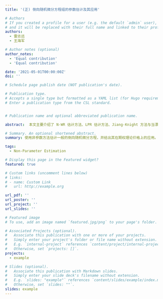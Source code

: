 ```yaml
---
title: '(正) 倒向随机微分方程组的参数估计及其应用'

# Authors
# If you created a profile for a user (e.g. the default `admin` user), write the username (folder name) here
# and it will be replaced with their full name and linked to their profile.
authors:
  - 雷志远
  - 王海军

# Author notes (optional)
author_notes:
  - 'Equal contribution'
  - 'Equal contribution'

date: '2021-05-01T00:00:00Z'
doi: ''

# Schedule page publish date (NOT publication's date).

# Publication type.
# Accepts a single type but formatted as a YAML list (for Hugo requirements).
# Enter a publication type from the CSL standard.


# Publication name and optional abbreviated publication name.

abstract:  本文主要介绍了 N-WR 估计方法、LPR 估计方法、Jiang-Knight 方法与当漂移项有特殊结构时的估计方法，并给出了其在计算蝶式期权上的应用效果，对比各种估计方法的效果。最后通过倒向随机微分方程数值算法将估计结果与实际情况相互映证，以评估模型在期权定价中的实际应用。

# Summary. An optional shortened abstract.
summary: 使用非参数方法估计一般的倒向随机微分方程，并给出其在期权理论价格上的应用。

tags:
  - Non-Parameter Estimation

# Display this page in the Featured widget?
featured: true

# Custom links (uncomment lines below)
# links:
# - name: Custom Link
#   url: http://example.org

url_pdf: ''
url_poster: ''
url_project: ''
url_slides: ''

# Featured image
# To use, add an image named `featured.jpg/png` to your page's folder.

# Associated Projects (optional).
#   Associate this publication with one or more of your projects.
#   Simply enter your project's folder or file name without extension.
#   E.g. `internal-project` references `content/project/internal-project/index.md`.
#   Otherwise, set `projects: []`.
projects:
  - example

# Slides (optional).
#   Associate this publication with Markdown slides.
#   Simply enter your slide deck's filename without extension.
#   E.g. `slides: "example"` references `content/slides/example/index.md`.
#   Otherwise, set `slides: ""`.
slides: example
---
```

